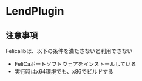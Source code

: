 # LendPlugin  
## 注意事項  
Felicalibは、以下の条件を満たさないと利用できない  
* FeliCaポートソフトウェアをインストールしている  
* 実行時はx64環境でも、x86でビルドする
